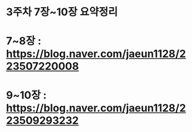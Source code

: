 # 3주차 7장~10장 요약정리 
# 7~8장 : https://blog.naver.com/jaeun1128/223507220008
# 9~10장 : https://blog.naver.com/jaeun1128/223509293232